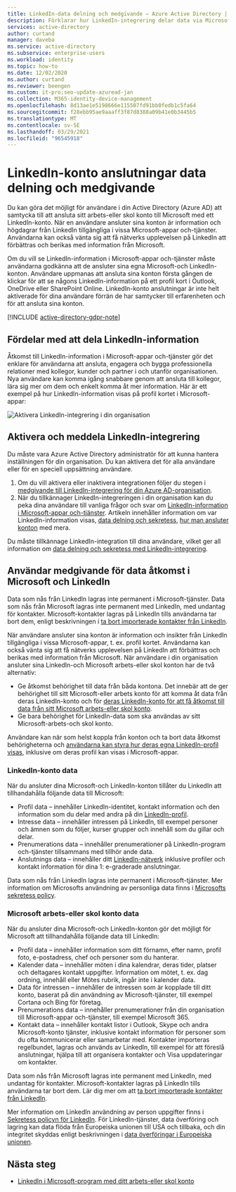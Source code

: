 ```yaml
---
title: LinkedIn-data delning och medgivande – Azure Active Directory | Microsoft Docs
description: Förklarar hur LinkedIn-integrering delar data via Microsoft-appar i Azure Active Directory
services: active-directory
author: curtand
manager: daveba
ms.service: active-directory
ms.subservice: enterprise-users
ms.workload: identity
ms.topic: how-to
ms.date: 12/02/2020
ms.author: curtand
ms.reviewer: beengen
ms.custom: it-pro;seo-update-azuread-jan
ms.collection: M365-identity-device-management
ms.openlocfilehash: 8d13ae1e5198666e115507fd91bb0fedb1c5fa64
ms.sourcegitcommit: f28ebb95ae9aaaff3f87d8388a09b41e0b3445b5
ms.translationtype: MT
ms.contentlocale: sv-SE
ms.lasthandoff: 03/29/2021
ms.locfileid: "96545918"
---
```

# <a name="linkedin-account-connections-data-sharing-and-consent"></a>LinkedIn-konto anslutningar data delning och medgivande

Du kan göra det möjligt för användare i din Active Directory (Azure AD) att samtycka till att ansluta sitt arbets-eller skol konto till Microsoft med ett LinkedIn-konto. När en användare ansluter sina konton är information och högdagrar från LinkedIn tillgängliga i vissa Microsoft-appar och-tjänster. Användarna kan också vänta sig att få nätverks upplevelsen på LinkedIn att förbättras och berikas med information från Microsoft.

Om du vill se LinkedIn-information i Microsoft-appar och-tjänster måste användarna godkänna att de ansluter sina egna Microsoft-och LinkedIn-konton. Användare uppmanas att ansluta sina konton första gången de klickar för att se någons LinkedIn-information på ett profil kort i Outlook, OneDrive eller SharePoint Online. LinkedIn-konto anslutningar är inte helt aktiverade för dina användare förrän de har samtycker till erfarenheten och för att ansluta sina konton.

[!INCLUDE [active-directory-gdpr-note](../../../includes/gdpr-hybrid-note.md)]

## <a name="benefits-of-sharing-linkedin-information"></a>Fördelar med att dela LinkedIn-information

Åtkomst till LinkedIn-information i Microsoft-appar och-tjänster gör det enklare för användarna att ansluta, engagera och bygga professionella relationer med kollegor, kunder och partner i och utanför organisationen. Nya användare kan komma igång snabbare genom att ansluta till kollegor, lära sig mer om dem och enkelt komma åt mer information. Här är ett exempel på hur LinkedIn-information visas på profil kortet i Microsoft-appar:

![Aktivera LinkedIn-integrering i din organisation](./media/linkedin-user-consent/display-example.png)

## <a name="enable-and-announce-linkedin-integration"></a>Aktivera och meddela LinkedIn-integrering

Du måste vara Azure Active Directory administratör för att kunna hantera inställningen för din organisation. Du kan aktivera det för alla användare eller för en speciell uppsättning användare.

1. Om du vill aktivera eller inaktivera integrationen följer du stegen i [medgivande till LinkedIn-integrering för din Azure AD-organisation](linkedin-integration.md).
2. När du tillkännager LinkedIn-integreringen i din organisation kan du peka dina användare till vanliga frågor och svar om [LinkedIn-information i Microsoft-appar och-tjänster](https://support.office.com/article/about-linkedin-information-and-features-in-microsoft-apps-and-services-dc81cc70-4d64-4755-9f1c-b9536e34d381). Artikeln innehåller information om var LinkedIn-information visas, [data delning och sekretess](https://support.microsoft.com/office/your-data-ae9c08a7-4d06-45b5-a065-320a97bc1400), [hur man ansluter konton](https://support.microsoft.com/office/connect-your-linkedin-and-work-or-school-accounts-c7c245f2-fa56-4c9b-ba20-3fceb23c5772) med mera.

Du måste tillkännage LinkedIn-integration till dina användare, vilket ger all information om [data delning och sekretess med LinkedIn-integrering](https://support.microsoft.com/office/your-data-ae9c08a7-4d06-45b5-a065-320a97bc1400). 

## <a name="user-consent-for-data-access-in-microsoft-and-linkedin"></a>Användar medgivande för data åtkomst i Microsoft och LinkedIn

Data som nås från LinkedIn lagras inte permanent i Microsoft-tjänster. Data som nås från Microsoft lagras inte permanent med LinkedIn, med undantag för kontakter. Microsoft-kontakter lagras på LinkedIn tills användarna tar bort dem, enligt beskrivningen i [ta bort importerade kontakter från LinkedIn](https://www.linkedin.com/help/linkedin/answer/43377).

När användare ansluter sina konton är information och insikter från LinkedIn tillgängliga i vissa Microsoft-appar, t. ex. profil kortet. Användarna kan också vänta sig att få nätverks upplevelsen på LinkedIn att förbättras och berikas med information från Microsoft.
När användare i din organisation ansluter sina LinkedIn-och Microsoft arbets-eller skol konton har de två alternativ:

* Ge åtkomst behörighet till data från båda kontona. Det innebär att de ger behörighet till sitt Microsoft-eller arbets konto för att komma åt data från deras LinkedIn-konto och för [deras LinkedIn-konto för att få åtkomst till data från sitt Microsoft arbets-eller skol konto](https://www.linkedin.com/help/linkedin/answer/84077).
* Ge bara behörighet för LinkedIn-data som ska användas av sitt Microsoft-arbets-och skol konto.

Användare kan när som helst koppla från konton och ta bort data åtkomst behörigheterna och [användarna kan styra hur deras egna LinkedIn-profil visas](https://www.linkedin.com/help/linkedin/answer/83), inklusive om deras profil kan visas i Microsoft-appar.

### <a name="linkedin-account-data"></a>LinkedIn-konto data

När du ansluter dina Microsoft-och LinkedIn-konton tillåter du LinkedIn att tillhandahålla följande data till Microsoft:

* Profil data – innehåller LinkedIn-identitet, kontakt information och den information som du delar med andra på din [LinkedIn-profil](https://www.linkedin.com/help/linkedin/answer/15493).
* Intresse data – innehåller intressen på LinkedIn, till exempel personer och ämnen som du följer, kurser grupper och innehåll som du gillar och delar.
* Prenumerations data – innehåller prenumerationer på LinkedIn-program och-tjänster tillsammans med tillhör ande data. 
* Anslutnings data – innehåller ditt [LinkedIn-nätverk](https://www.linkedin.com/help/linkedin/answer/110) inklusive profiler och kontakt information för dina 1: e-graderade anslutningar.

Data som nås från LinkedIn lagras inte permanent i Microsoft-tjänster. Mer information om Microsofts användning av personliga data finns i [Microsofts sekretess policy](https://privacy.microsoft.com/privacystatement/).

### <a name="microsoft-work-or-school-account-data"></a>Microsoft arbets-eller skol konto data

När du ansluter dina Microsoft-och LinkedIn-konton gör det möjligt för Microsoft att tillhandahålla följande data till LinkedIn:

* Profil data – innehåller information som ditt förnamn, efter namn, profil foto, e-postadress, chef och personer som du hanterar.
* Kalender data – innehåller möten i dina kalendrar, deras tider, platser och deltagares kontakt uppgifter. Information om mötet, t. ex. dag ordning, innehåll eller Mötes rubrik, ingår inte i kalender data.
* Data för intressen – innehåller de intressen som är kopplade till ditt konto, baserat på din användning av Microsoft-tjänster, till exempel Cortana och Bing för företag.
* Prenumerations data – innehåller prenumerationer från din organisation till Microsoft-appar och-tjänster, till exempel Microsoft 365.
* Kontakt data – innehåller kontakt listor i Outlook, Skype och andra Microsoft-konto tjänster, inklusive kontakt information för personer som du ofta kommunicerar eller samarbetar med. Kontakter importeras regelbundet, lagras och används av LinkedIn, till exempel för att föreslå anslutningar, hjälpa till att organisera kontakter och Visa uppdateringar om kontakter.

Data som nås från Microsoft lagras inte permanent med LinkedIn, med undantag för kontakter. Microsoft-kontakter lagras på LinkedIn tills användarna tar bort dem. Lär dig mer om att [ta bort importerade kontakter från LinkedIn](https://www.linkedin.com/help/linkedin/answer/43377).

Mer information om LinkedIn användning av person uppgifter finns i [Sekretess policyn för LinkedIn](https://www.linkedin.com/legal/privacy-policy). För LinkedIn-tjänster, data överföring och lagring kan data flöda från Europeiska unionen till USA och tillbaka, och din integritet skyddas enligt beskrivningen i [data överföringar i Europeiska unionen](https://www.linkedin.com/help/linkedin/answer/62533).

## <a name="next-steps"></a>Nästa steg

* [LinkedIn i Microsoft-program med ditt arbets-eller skol konto](https://www.linkedin.com/help/linkedin/answer/84077)
